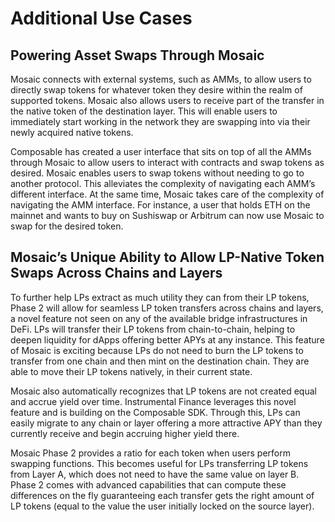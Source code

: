 # Additional Use Cases

## Powering Asset Swaps Through Mosaic

Mosaic connects with external systems, such as AMMs, to allow users to directly swap tokens for whatever token they desire within the realm of supported tokens. Mosaic also allows users to receive part of the transfer in the native token of the destination layer. This will enable users to immediately start working in the network they are swapping into via their newly acquired native tokens.

Composable has created a user interface that sits on top of all the AMMs through Mosaic to allow users to interact with contracts and swap tokens as desired. Mosaic enables users to swap tokens without needing to go to another protocol. This alleviates the complexity of navigating each AMM’s different interface. At the same time, Mosaic takes care of the complexity of navigating the AMM interface. For instance, a user that holds ETH on the mainnet and wants to buy on Sushiswap or Arbitrum can now use Mosaic to swap for the desired token.


## Mosaic’s Unique Ability to Allow LP-Native Token Swaps Across Chains and Layers

To further help LPs extract as much utility they can from their LP tokens, Phase 2 will allow for seamless LP token transfers across chains and layers, a novel feature not seen on any of the available bridge infrastructures in DeFi. LPs will transfer their LP tokens from chain-to-chain, helping to deepen liquidity for dApps offering better APYs at any instance. This feature of Mosaic is exciting because LPs do not need to burn the LP tokens to transfer from one chain and then mint on the destination chain. They are able to move their LP tokens natively, in their current state. 

Mosaic also automatically recognizes that LP tokens are not created equal and accrue yield over time. Instrumental Finance leverages this novel feature and is building on the Composable SDK. Through this, LPs can easily migrate to any chain or layer offering a more attractive APY than they currently receive and begin accruing higher yield there.

Mosaic Phase 2 provides a ratio for each token when users perform swapping functions. This becomes useful for LPs transferring LP tokens from Layer A, which does not need to have the same value on layer B. Phase 2 comes with advanced capabilities that can compute these differences on the fly guaranteeing each transfer gets the right amount of LP tokens (equal to the value the user initially locked on the source layer).
